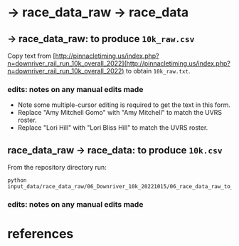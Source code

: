# -> race_data_raw -> race_data

## -> race_data_raw: to produce `10k_raw.csv`
Copy text from [http://pinnacletiming.us/index.php?n=downriver_rail_run_10k_overall_2022](http://pinnacletiming.us/index.php?n=downriver_rail_run_10k_overall_2022)
to obtain `10k_raw.txt`.

### edits: notes on any manual edits made
* Note some multiple-cursor editing is required to get the text in this form.
* Replace "Amy Mitchell Gomo" with "Amy Mitchell" to match the UVRS roster.
* Replace "Lori Hill" with "Lori Bliss Hill" to match the UVRS roster.

## race_data_raw -> race_data: to produce `10k.csv`
From the repository directory run:
```
python input_data/race_data_raw/06_Downriver_10k_20221015/06_race_data_raw_to_race_data.py
```

### edits: notes on any manual edits made

# references